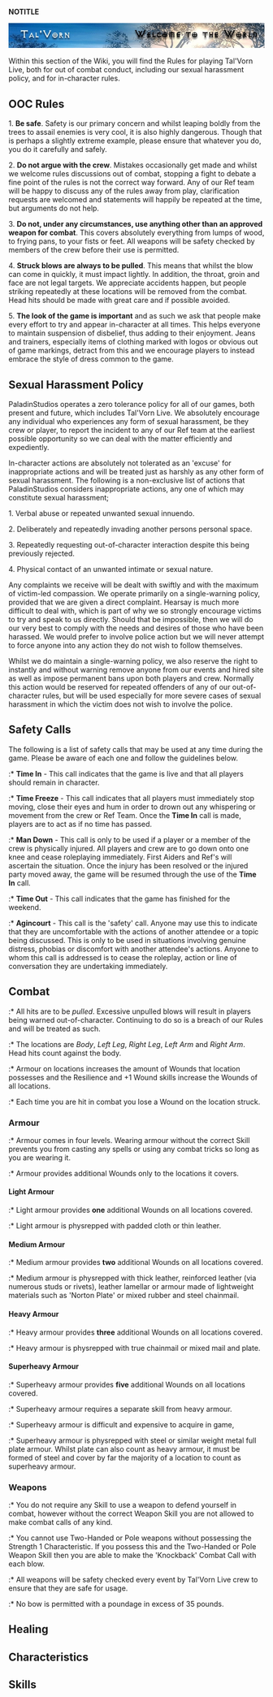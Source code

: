 __NOTITLE__

<div class="center" style="width: auto; margin-left: auto; margin-right: auto;">

![<File:TVBanner.jpg>](TVBanner.jpg "File:TVBanner.jpg")

</div>

Within this section of the Wiki, you will find the Rules for playing
Tal'Vorn Live, both for out of combat conduct, including our sexual
harassment policy, and for in-character rules.

## **OOC Rules**

1\. **Be safe**. Safety is our primary concern and whilst leaping boldly
from the trees to assail enemies is very cool, it is also highly
dangerous. Though that is perhaps a slightly extreme example, please
ensure that whatever you do, you do it carefully and safely.

2\. **Do not argue with the crew**. Mistakes occasionally get made and
whilst we welcome rules discussions out of combat, stopping a fight to
debate a fine point of the rules is not the correct way forward. Any of
our Ref team will be happy to discuss any of the rules away from play,
clarification requests are welcomed and statements will happily be
repeated at the time, but arguments do not help.

3\. **Do not, under any circumstances, use anything other than an
approved weapon for combat**. This covers absolutely everything from
lumps of wood, to frying pans, to your fists or feet. All weapons will
be safety checked by members of the crew before their use is permitted.

4\. **Struck blows are always to be pulled**. This means that whilst the
blow can come in quickly, it must impact lightly. In addition, the
throat, groin and face are not legal targets. We appreciate accidents
happen, but people striking repeatedly at these locations will be
removed from the combat. Head hits should be made with great care and if
possible avoided.

5\. **The look of the game is important** and as such we ask that people
make every effort to try and appear in-character at all times. This
helps everyone to maintain suspension of disbelief, thus adding to their
enjoyment. Jeans and trainers, especially items of clothing marked with
logos or obvious out of game markings, detract from this and we
encourage players to instead embrace the style of dress common to the
game.

## **Sexual Harassment Policy**

PaladinStudios operates a zero tolerance policy for all of our games,
both present and future, which includes Tal'Vorn Live. We absolutely
encourage any individual who experiences any form of sexual harassment,
be they crew or player, to report the incident to any of our Ref team at
the earliest possible opportunity so we can deal with the matter
efficiently and expediently.

In-character actions are absolutely not tolerated as an 'excuse' for
inappropriate actions and will be treated just as harshly as any other
form of sexual harassment. The following is a non-exclusive list of
actions that PaladinStudios considers inappropriate actions, any one of
which may constitute sexual harassment;

1\. Verbal abuse or repeated unwanted sexual innuendo.

2\. Deliberately and repeatedly invading another persons personal space.

3\. Repeatedly requesting out-of-character interaction despite this
being previously rejected.

4\. Physical contact of an unwanted intimate or sexual nature.

Any complaints we receive will be dealt with swiftly and with the
maximum of victim-led compassion. We operate primarily on a
single-warning policy, provided that we are given a direct complaint.
Hearsay is much more difficult to deal with, which is part of why we so
strongly encourage victims to try and speak to us directly. Should that
be impossible, then we will do our very best to comply with the needs
and desires of those who have been harassed. We would prefer to involve
police action but we will never attempt to force anyone into any action
they do not wish to follow themselves.

Whilst we do maintain a single-warning policy, we also reserve the right
to instantly and without warning remove anyone from our events and hired
site as well as impose permanent bans upon both players and crew.
Normally this action would be reserved for repeated offenders of any of
our out-of-character rules, but will be used especially for more severe
cases of sexual harassment in which the victim does not wish to involve
the police.

## **Safety Calls**

The following is a list of safety calls that may be used at any time
during the game. Please be aware of each one and follow the guidelines
below.

:\* **Time In** - This call indicates that the game is live and that all
players should remain in character.

:\* **Time Freeze** - This call indicates that all players must
immediately stop moving, close their eyes and hum in order to drown out
any whispering or movement from the crew or Ref Team. Once the **Time
In** call is made, players are to act as if no time has passed.

:\* **Man Down** - This call is only to be used if a player or a member
of the crew is physically injured. All players and crew are to go down
onto one knee and cease roleplaying immediately. First Aiders and Ref's
will ascertain the situation. Once the injury has been resolved or the
injured party moved away, the game will be resumed through the use of
the **Time In** call.

:\* **Time Out** - This call indicates that the game has finished for
the weekend.

:\* **Agincourt** - This call is the 'safety' call. Anyone may use this
to indicate that they are uncomfortable with the actions of another
attendee or a topic being discussed. This is only to be used in
situations involving genuine distress, phobias or discomfort with
another attendee's actions. Anyone to whom this call is addressed is to
cease the roleplay, action or line of conversation they are undertaking
immediately.

## **Combat**

:\* All hits are to be *pulled*. Excessive unpulled blows will result in
players being warned out-of-character. Continuing to do so is a breach
of our Rules and will be treated as such.

:\* The locations are *Body*, *Left Leg*, *Right Leg*, *Left Arm* and
*Right Arm*. Head hits count against the body.

:\* Armour on locations increases the amount of Wounds that location
possesses and the Resilience and +1 Wound skills increase the Wounds of
all locations.

:\* Each time you are hit in combat you lose a Wound on the location
struck.

### Armour

:\* Armour comes in four levels. Wearing armour without the correct
Skill prevents you from casting any spells or using any combat tricks so
long as you are wearing it.

:\* Armour provides additional Wounds only to the locations it covers.

#### Light Armour

:\* Light armour provides **one** additional Wounds on all locations
covered.

:\* Light armour is physrepped with padded cloth or thin leather.

#### Medium Armour

:\* Medium armour provides **two** additional Wounds on all locations
covered.

:\* Medium armour is physrepped with thick leather, reinforced leather
(via numerous studs or rivets), leather lamellar or armour made of
lightweight materials such as 'Norton Plate' or mixed rubber and steel
chainmail.

#### Heavy Armour

:\* Heavy armour provides **three** additional Wounds on all locations
covered.

:\* Heavy armour is physrepped with true chainmail or mixed mail and
plate.

#### Superheavy Armour

:\* Superheavy armour provides **five** additional Wounds on all
locations covered.

:\* Superheavy armour requires a separate skill from heavy armour.

:\* Superheavy armour is difficult and expensive to acquire in game,

:\* Superheavy armour is physrepped with steel or similar weight metal
full plate armour. Whilst plate can also count as heavy armour, it must
be formed of steel and cover by far the majority of a location to count
as superheavy armour.

### Weapons

:\* You do not require any Skill to use a weapon to defend yourself in
combat, however without the correct Weapon Skill you are not allowed to
make combat calls of any kind.

:\* You cannot use Two-Handed or Pole weapons without possessing the
Strength 1 Characteristic. If you possess this and the Two-Handed or
Pole Weapon Skill then you are able to make the 'Knockback' Combat Call
with each blow.

:\* All weapons will be safety checked every event by Tal'Vorn Live crew
to ensure that they are safe for usage.

:\* No bow is permitted with a poundage in excess of 35 pounds.

## **Healing**

## **Characteristics**

## **Skills**